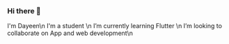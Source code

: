 ### Hi there 👋

I'm Dayeen\n
I'm a student \n
I’m currently learning Flutter \n
I’m looking to collaborate on App and web development\n


